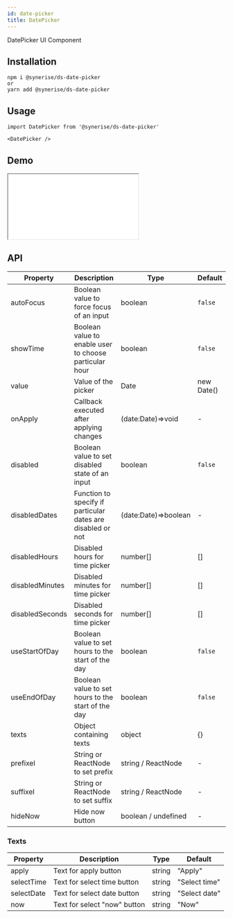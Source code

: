 ```yaml
---
id: date-picker
title: DatePicker
---
```


DatePicker UI Component

## Installation

```
npm i @synerise/ds-date-picker
or
yarn add @synerise/ds-date-picker
```

## Usage

```
import DatePicker from '@synerise/ds-date-picker'

<DatePicker />

```

## Demo

<iframe src="/storybook-static/iframe.html?id=components-date-picker--default"></iframe>

## API

| Property        | Description                                                 | Type                 | Default    |
| --------------- | ----------------------------------------------------------- | -------------------- | ---------- |
| autoFocus       | Boolean value to force focus of an input                    | boolean              | `false`    |
| showTime        | Boolean value to enable user to choose particular hour      | boolean              | `false`    |
| value           | Value of the picker                                         | Date                 | new Date() |
| onApply         | Callback executed after applying changes                    | (date:Date)=>void    | -          |
| disabled        | Boolean value to set disabled state of an input             | boolean              | `false`    |
| disabledDates   | Function to specify if particular dates are disabled or not | (date:Date)=>boolean | -          |
| disabledHours   | Disabled hours for time picker                              | number[]             | []         |
| disabledMinutes | Disabled minutes for time picker                            | number[]             | []         |
| disabledSeconds | Disabled seconds for time picker                            | number[]             | []         |
| useStartOfDay   | Boolean value to set hours to the start of the day          | boolean              | `false`    |
| useEndOfDay     | Boolean value to set hours to the start of the day          | boolean              | `false`    |
| texts           | Object containing texts                                     | object               | {}         |
| prefixel        | String or ReactNode to set prefix                           | string / ReactNode   | -          |
| suffixel        | String or ReactNode to set suffix                           | string / ReactNode   | -          |
| hideNow         | Hide now button                                             | boolean / undefined  | -          |

### Texts

| Property   | Description                  | Type   | Default       |
| ---------- | ---------------------------- | ------ | ------------- |
| apply      | Text for apply button        | string | "Apply"       |
| selectTime | Text for select time button  | string | "Select time" |
| selectDate | Text for select date button  | string | "Select date" |
| now        | Text for select "now" button | string | "Now"         |
